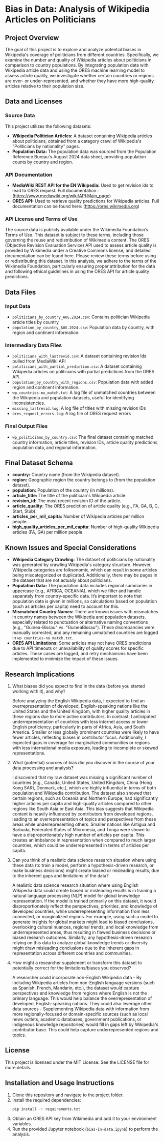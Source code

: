 # Bias in Data: Analysis of Wikipedia Articles on Politicians

## Project Overview

The goal of this project is to explore and analyze potential biases in Wikipedia's coverage of politicians from different countries. Specifically, we examine the number and quality of Wikipedia articles about politicians in comparison to country populations. By integrating population data with Wikipedia article data and using the ORES machine learning model to assess article quality, we investigate whether certain countries or regions are over- or under-represented, and whether they have more high-quality articles relative to their population size.

## Data and Licenses

### Source Data

This project utilizes the following datasets:

- **Wikipedia Politician Articles:** A dataset containing Wikipedia articles about politicians, obtained from a category crawl of Wikipedia's "Politicians by nationality" pages.
- **Population Data:** The population data was sourced from the Population Reference Bureau's August 2024 data sheet, providing population counts by country and region.

### API Documentation

- **MediaWiki REST API for the EN Wikipedia:** Used to get revision ids to lead to ORES request. Full documentation : (https://www.mediawiki.org/wiki/API:Main_page)
- **ORES API:** Used to retrieve quality predictions for Wikipedia articles. Full documentation can be found here: (https://ores.wikimedia.org)

### API License and Terms of Use

The source data is publicly available under the Wikimedia Foundation’s Terms of Use. This dataset is subject to these terms, including those governing the reuse and redistribution of Wikimedia content. The ORES (Objective Revision Evaluation Service) API used to assess article quality is provided by Wikimedia under a Creative Commons license, and detailed documentation can be found here. Please review these terms before using or redistributing this dataset. In this analysis, we adhere to the terms of the Wikimedia Foundation, particularly ensuring proper attribution for the data and following ethical guidelines in using the ORES API for article quality predictions.

## Data Files

### Input Data

- `politicians_by_country_AUG.2024.csv`: Contains politician Wikipedia article titles by country
- `population_by_country_AUG.2024.csv`: Population data by country, with region and continent information.

### Intermediary Data Files

- `politicians_with_lastrevid.csv`: A dataset containing revision Ids pulled from MediaWiki API
- `politicians_with_partial_prediction.csv`: A dataset containing Wikipedia articles on politicians with partial predictions from the ORES API.
- `population_by_country_with_regions.csv`: Population data with added region and continent information.
- `wp_countries-no_match.txt`: A log file of unmatched countries between the Wikipedia and population datasets, useful for identifying inconsistencies.
- `missing_lastrevid.log`: A log file of titles with missing revision IDs
- `ores_request_errors.log`: A log file of ORES request errors

### Final Output Files

- `wp_politicians_by_country.csv`: The final dataset containing matched country information, article titles, revision IDs, article quality predictions, population data, and regional information.

## Final Dataset Schema

- **country:** Country name (from the Wikipedia dataset).
- **region:** Geographic region the country belongs to (from the population dataset).
- **population:** Population of the country (in millions).
- **article_title:** The title of the politician's Wikipedia article.
- **revision_id:** The most recent revision ID of the article.
- **article_quality:** The ORES prediction of article quality (e.g., FA, GA, B, C, Start, Stub).
- **articles_per_mil_capita:** Number of Wikipedia articles per million people.
- **high_quality_articles_per_mil_capita:** Number of high-quality Wikipedia articles (FA, GA) per million people.

## Known Issues and Special Considerations

- **Wikipedia Category Crawling:** The dataset of politicians by nationality was generated by crawling Wikipedia's category structure. However, Wikipedia categories are folksonomic, which can result in some articles being miscategorized or duplicated. Additionally, there may be pages in the dataset that are not actually about politicians.
- **Population Data:** The population data includes regional summaries in uppercase (e.g., AFRICA, OCEANIA), which we filter and handle separately from country-specific data. It’s important to note that population data is given in millions, so calculations based on population (such as articles per capita) need to account for this.
- **Mismatched Country Names:** There are known issues with mismatches in country names between the Wikipedia and population datasets, especially related to punctuation or alternative naming conventions (e.g., "Guinea-Bissau" vs. "GuineaBissau"). These discrepancies were manually corrected, and any remaining unmatched countries are logged in `wp_countries-no_match.txt`.
- **ORES API Limitations:** Some articles may not have ORES predictions due to API timeouts or unavailability of quality scores for specific articles. These cases are logged, and retry mechanisms have been implemented to minimize the impact of these issues.

## Research Implications

1. What biases did you expect to find in the data (before you started working with it), and why?

    Before analyzing the English Wikipedia data, I expected to find an overrepresentation of developed, English-speaking nations like the United States and the United Kingdom, with higher quality articles in these regions due to more active contributors. In contrast, I anticipated underrepresentation of countries with less internet access or lower English proficiency, particularly in parts of Africa, Asia, and South America. Smaller or less globally prominent countries were likely to have fewer articles, reflecting biases in contributor focus. Additionally, I expected gaps in coverage for marginalized communities or regions with less international media exposure, leading to incomplete or skewed representations.

2. What (potential) sources of bias did you discover in the course of your data processing and analysis?

    I discovered that my raw dataset was missing a significant number of countries (e.g., Canada, United States, United Kingdom, China (Hong Kong SAR), Denmark, etc.), which are highly influential in terms of both population and Wikipedia contribution. 
    The dataset also showed that certain regions, such as Oceania and Northern Europe, had significantly higher articles per capita and high-quality articles compared to other regions like South Asia or East Asia. This bias suggests that Wikipedia content is heavily influenced by contributors from developed regions, leading to an overrepresentation of topics and perspectives from these areas while underrepresenting others.
    Smaller nations like Antigua and Barbuda, Federated States of Micronesia, and Tonga were shown to have a disproportionately high number of articles per capita. This creates an imbalance in representation when compared to much larger countries, which could be underrepresented in terms of articles per capita. 

3. Can you think of a realistic data science research situation where using these data (to train a model, perform a hypothesis-driven research, or make business decisions) might create biased or misleading results, due to the inherent gaps and limitations of the data?
 
    A realistic data science research situation where using English Wikipedia data could create biased or misleading results is in training a natural language processing (NLP) model for global knowledge representation. If the model is trained primarily on this dataset, it would disproportionately reflect the perspectives, priorities, and knowledge of developed countries, while underrepresenting information from less connected, or marginalized regions. For example, using such a model to generate insights for global markets might lead to biased conclusions, overlooking cultural nuances, regional trends, and local knowledge from underrepresented areas, thus resulting in flawed business decisions or biased research outcomes. Similarly, any hypothesis-driven research relying on this data to analyze global knowledge trends or diversity might draw misleading conclusions due to the inherent gaps in representation across different countries and communities.

4. How might a researcher supplement or transform this dataset to potentially correct for the limitations/biases you observed?
   
    A researcher could incorporate non-English Wikipedia data - By including Wikipedia articles from non-English language versions (such as Spanish, French, Mandarin, etc.), the dataset would capture perspectives and knowledge from regions where English is not the primary language. This would help balance the overrepresentation of developed, English-speaking nations.
    They could also leverage other data sources - Supplementing Wikipedia data with information from more regionally-focused or domain-specific sources (such as local news outlets, academic databases, government publications, or indigenous knowledge repositories) would fill in gaps left by Wikipedia's contributor base. This could help capture underrepresented regions and topics.

## License

This project is licensed under the MIT License. See the LICENSE file for more details.

## Installation and Usage Instructions

1. Clone this repository and navigate to the project folder.
2. Install the required dependencies:
    ```sh
    pip install -r requirements.txt
    ```
3. Obtain an ORES API key from Wikimedia and add it to your environment variables.
4. Run the provided Jupyter notebook (`bias-in-data.ipynb`) to perform the analysis.
